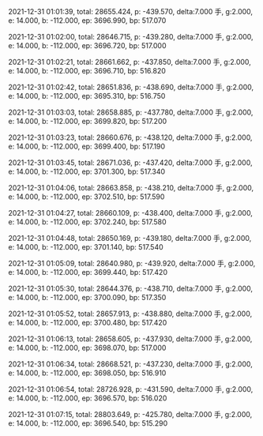 2021-12-31 01:01:39, total: 28655.424, p: -439.570, delta:7.000 手, g:2.000, e: 14.000, b: -112.000, ep: 3696.990, bp: 517.070

2021-12-31 01:02:00, total: 28646.715, p: -439.280, delta:7.000 手, g:2.000, e: 14.000, b: -112.000, ep: 3696.720, bp: 517.000

2021-12-31 01:02:21, total: 28661.662, p: -437.850, delta:7.000 手, g:2.000, e: 14.000, b: -112.000, ep: 3696.710, bp: 516.820

2021-12-31 01:02:42, total: 28651.836, p: -438.690, delta:7.000 手, g:2.000, e: 14.000, b: -112.000, ep: 3695.310, bp: 516.750

2021-12-31 01:03:03, total: 28658.885, p: -437.780, delta:7.000 手, g:2.000, e: 14.000, b: -112.000, ep: 3699.820, bp: 517.200

2021-12-31 01:03:23, total: 28660.676, p: -438.120, delta:7.000 手, g:2.000, e: 14.000, b: -112.000, ep: 3699.400, bp: 517.190

2021-12-31 01:03:45, total: 28671.036, p: -437.420, delta:7.000 手, g:2.000, e: 14.000, b: -112.000, ep: 3701.300, bp: 517.340

2021-12-31 01:04:06, total: 28663.858, p: -438.210, delta:7.000 手, g:2.000, e: 14.000, b: -112.000, ep: 3702.510, bp: 517.590

2021-12-31 01:04:27, total: 28660.109, p: -438.400, delta:7.000 手, g:2.000, e: 14.000, b: -112.000, ep: 3702.240, bp: 517.580

2021-12-31 01:04:48, total: 28650.169, p: -439.180, delta:7.000 手, g:2.000, e: 14.000, b: -112.000, ep: 3701.140, bp: 517.540

2021-12-31 01:05:09, total: 28640.980, p: -439.920, delta:7.000 手, g:2.000, e: 14.000, b: -112.000, ep: 3699.440, bp: 517.420

2021-12-31 01:05:30, total: 28644.376, p: -438.710, delta:7.000 手, g:2.000, e: 14.000, b: -112.000, ep: 3700.090, bp: 517.350

2021-12-31 01:05:52, total: 28657.913, p: -438.880, delta:7.000 手, g:2.000, e: 14.000, b: -112.000, ep: 3700.480, bp: 517.420

2021-12-31 01:06:13, total: 28658.605, p: -437.930, delta:7.000 手, g:2.000, e: 14.000, b: -112.000, ep: 3698.070, bp: 517.000

2021-12-31 01:06:34, total: 28668.521, p: -437.230, delta:7.000 手, g:2.000, e: 14.000, b: -112.000, ep: 3698.050, bp: 516.910

2021-12-31 01:06:54, total: 28726.928, p: -431.590, delta:7.000 手, g:2.000, e: 14.000, b: -112.000, ep: 3696.570, bp: 516.020

2021-12-31 01:07:15, total: 28803.649, p: -425.780, delta:7.000 手, g:2.000, e: 14.000, b: -112.000, ep: 3696.540, bp: 515.290